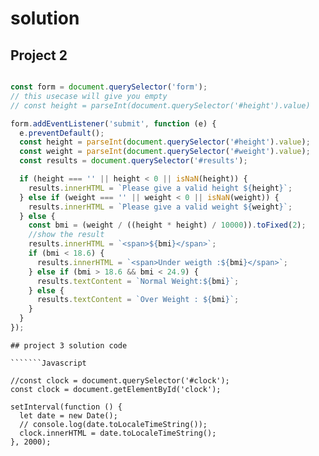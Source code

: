 # solution

## Project 2

```````Javascript

const form = document.querySelector('form');
// this usecase will give you empty
// const height = parseInt(document.querySelector('#height').value)

form.addEventListener('submit', function (e) {
  e.preventDefault();
  const height = parseInt(document.querySelector('#height').value);
  const weight = parseInt(document.querySelector('#weight').value);
  const results = document.querySelector('#results');

  if (height === '' || height < 0 || isNaN(height)) {
    results.innerHTML = `Please give a valid height ${height}`;
  } else if (weight === '' || weight < 0 || isNaN(weight)) {
    results.innerHTML = `Please give a valid weight ${weight}`;
  } else {
    const bmi = (weight / ((height * height) / 10000)).toFixed(2);
    //show the result
    results.innerHTML = `<span>${bmi}</span>`;
    if (bmi < 18.6) {
      results.innerHTML = `<span>Under weigth :${bmi}</span>`;
    } else if (bmi > 18.6 && bmi < 24.9) {
      results.textContent = `Normal Weight:${bmi}`;
    } else {
      results.textContent = `Over Weight : ${bmi}`;
    }
  }
});

````````


```````
## project 3 solution code

```````Javascript

//const clock = document.querySelector('#clock');
const clock = document.getElementById('clock');

setInterval(function () {
  let date = new Date();
  // console.log(date.toLocaleTimeString());
  clock.innerHTML = date.toLocaleTimeString();
}, 2000);






